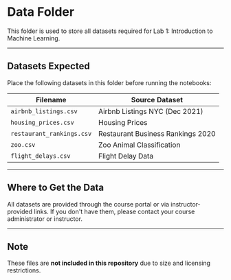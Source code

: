 # Data Folder

This folder is used to store all datasets required for Lab 1: Introduction to Machine Learning.

---

## Datasets Expected

Place the following datasets in this folder before running the notebooks:

| Filename | Source Dataset |
|----------|----------------|
| `airbnb_listings.csv` | Airbnb Listings NYC (Dec 2021) |
| `housing_prices.csv` | Housing Prices |
| `restaurant_rankings.csv` | Restaurant Business Rankings 2020 |
| `zoo.csv` | Zoo Animal Classification |
| `flight_delays.csv` | Flight Delay Data |

---

## Where to Get the Data

All datasets are provided through the course portal or via instructor-provided links. If you don't have them, please contact your course administrator or instructor.

---

## Note

These files are **not included in this repository** due to size and licensing restrictions.
